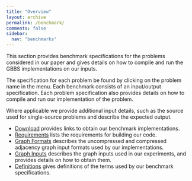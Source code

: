 ```yaml
---
title: "Overview"
layout: archive
permalink: /benchmark/
comments: false
sidebar:
  nav: "benchmarks"
---
```


This section provides benchmark specifications for the problems considered
in our paper and gives details on how to compile and run the GBBS
implementations on our inputs.

The specification for each problem be found by clicking on the problem name in
the menu. Each benchmark consists of an input/output specification. Each problem
specification also provides details on how to compile and run our implementation
of the problem.

Where applicable we provide additional input details, such as
the source used for single-source problems and describe the expected output.

* [Download](/benchmarks/download/) provides links to obtain our benchmark
  implementations.
* [Requirements](/benchmarks/requirements/) lists the requirements for building
  our code.
* [Graph Formats](/benchmarks/formats/) describes the uncompressed and compressed
  adjacency graph input formats used by our implementations.
* [Graph Inputs](/benchmarks/inputs/) describes the graph inputs used in our
   experiments, and provides details on how to obtain them.
* [Definitions](/benchmarks/definitions/) gives definitions of the terms used by
  our benchmark specifications.

